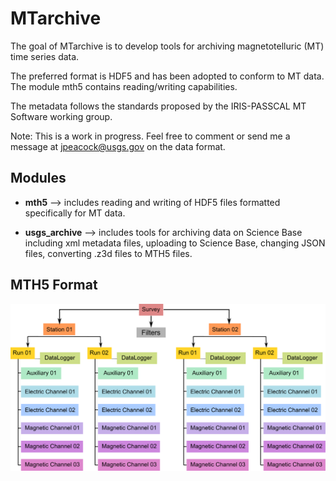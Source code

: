 # MTarchive

The goal of MTarchive is to develop tools for archiving magnetotelluric (MT) time series data.  

The preferred format is HDF5 and has been adopted to conform to MT data.  The module mth5 contains reading/writing capabilities.  

The metadata follows the standards proposed by the IRIS-PASSCAL MT Software working group. 

Note: This is a work in progress.  Feel free to comment or send me a message at jpeacock@usgs.gov on the data format.

## Modules

* **mth5** --> includes reading and writing of HDF5 files formatted specifically for MT data.

* **usgs_archive** --> includes tools for archiving data on Science Base including xml metadata files, uploading to Science Base, changing JSON files, converting .z3d files to MTH5 files.
  
## MTH5 Format
![MTH5 Format](https://github.com/kujaku11/MTarchive/blob/master/docs/example_mt_file_structure.png)
